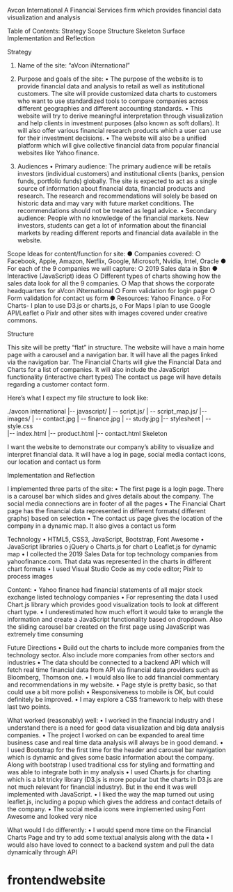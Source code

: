 Avcon International
A Financial Services firm which provides financial data visualization and analysis


Table of Contents:
Strategy
Scope
Structure
Skeleton
Surface
Implementation and Reflection

Strategy
1. Name of the site: “aVcon iNternational”
2. Purpose and goals of the site:
•	The purpose of the website is to provide financial data and analysis to retail as well as institutional customers. The site will provide customized data charts to customers who want to use standardized tools to compare companies across different geographies and different accounting standards. 
•	This website will try to derive meaningful interpretation through visualization and help clients in investment purposes (also known as soft dollars). It will also offer various financial research products which a user can use for their investment decisions.
•	The website will also be a unified platform which will give collective financial data from popular financial websites like Yahoo finance. 


3. Audiences
•	Primary audience:  The primary audience will be retails investors (individual customers) and institutional clients (banks, pension funds, portfolio funds) globally. The site is expected to act as a single source of information about financial data, financial products and research. The research and recommendations will solely be based on historic data and may vary with future market conditions. The recommendations should not be treated as legal advice.
•	Secondary audience:  People with no knowledge of the financial markets. New investors, students can get a lot of information about the financial markets by reading different reports and financial data available in the website.

Scope
Ideas for content/function for site:
● Companies covered:
○ Facebook, Apple, Amazon, Netflix, Google, Microsoft, Nvidia, Intel, Oracle
● For each of the 9 companies we will capture:
○ 2019 Sales data in $bn
● Interactive (JavaScript) ideas
○ Different types of charts showing how the sales data look for all the 9 companies.
○ Map that shows the corporate headquarters for aVcon iNternational
○ Form validation for login page
○ Form validation for contact us form
● Resources: Yahoo Finance.
o	For Charts- I plan to use D3.js or charts.js, 
o	For Maps I plan to use Google API/Leaflet
o	Pixlr and other sites with images covered under creative commons.

Structure

This site will be pretty “flat” in structure. The website will have a main home page with a carousel and a navigation bar.
It will have all the pages linked via the navigation bar.
The Financial Charts will give the Financial Data and Charts for a list of companies. It will also include the JavaScript functionality (interactive chart types)
The contact us page will have details regarding a customer contact form.
 


Here’s what I expect my file structure to look like:

./avcon international
|-- javascript/
|   -- script.js/
|   -- script_map.js/
|-- images/
|   -- contact.jpg
|   -- finance.jpg
|   -- study.jpg
|-- stylesheet
|   -- style.css    
|-- index.html
|-- product.html
|-- contact.html
Skeleton

I want the website to demonstrate our company’s ability to visualize and interpret financial data. It will have a log in page, social media contact icons, our location and contact us form
 




Implementation and Reflection

I implemented three parts of the site:
•	The first page is a login page. There is a carousel bar which slides and gives details about the company. The social media connections are in footer of all the pages
•	The Financial Chart page has the financial data represented in different formats( different graphs) based on selection
•	The contact us page gives the location of the company in a dynamic map. It also gives a contact us form

Technology
•	HTML5, CSS3, JavaScript, Bootstrap, Font Awesome 
•	JavaScript libraries
o	jQuery
o	Charts.js for chart
o	Leaflet.js for  dynamic map
•	I collected the 2019 Sales Data for top technology companies from yahoofinance.com. That data was represented in the charts in different chart formats
•	I used Visual Studio Code as my code editor; Pixlr to process images

Content:
•	Yahoo finance had financial statements of all major stock exchange listed technology companies
•	For representing the data I used Chart.js library which provides good visualization tools to look at different chart type.
•	I underestimated how much effort it would take to wrangle the information and create a JavaScript functionality based on dropdown. Also the sliding carousel bar created on the first page using JavaScript was extremely time consuming

Future Directions
•	Build out the charts to include more companies from the technology sector. Also include more companies from other sectors and industries
•	The data should be connected to a backend API which will fetch real time financial data from API via financial data providers such as Bloomberg, Thomson one.
•	I would also like to add financial commentary and recommendations in my website.
•	Page style is pretty basic, so that could use a bit more polish
•	Responsiveness to mobile is OK, but could definitely be improved.
•	I may explore a CSS framework to help with these last two points.

What worked (reasonably) well:
•	I worked in the financial industry and I understand there is a need for good data visualization and big data analysis companies. 
•	The project I worked on can be expanded to areal time business case and real time data analysis will always be in good demand.
•	I used Bootstrap for the first time for the header and carousel bar navigation which is dynamic and gives some basic information about the company. Along with bootstrap I used traditional css for styling and formatting and was able to integrate both in my analysis
•	I used Charts.js for charting which is a bit tricky library (D3.js is more popular but the charts in D3.js are not much relevant for financial industry). But in the end it was well implemented with JavaScript. 
•	I liked the way the map turned out using leaflet.js, including a popup which gives the address and contact details of the company. 
•	The social media icons were implemented using Font Awesome and looked very nice

What would I do differently:
•	I would spend more time on the Financial Charts Page and try to add some textual analysis along with the data
•	I would also have loved to connect to a backend system and pull the data dynamically through API







# frontendwebsite
